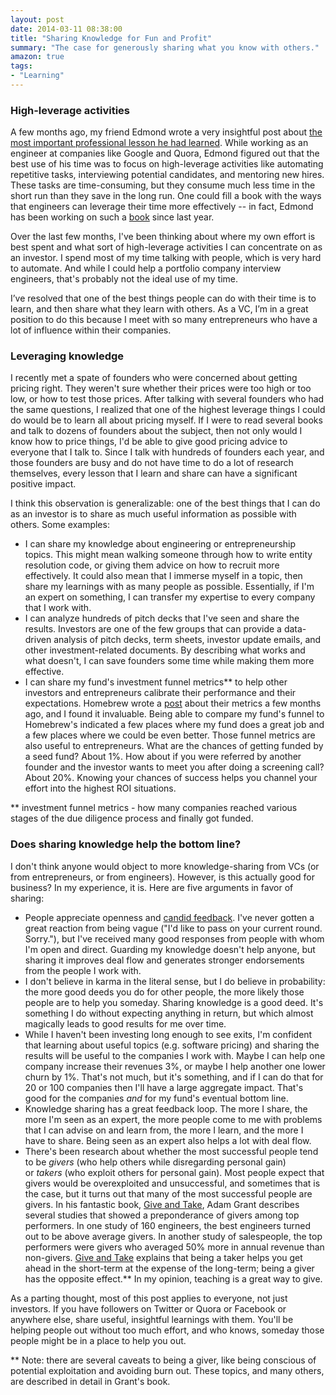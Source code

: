 ```yaml
---
layout: post
date: 2014-03-11 08:38:00
title: "Sharing Knowledge for Fun and Profit"
summary: "The case for generously sharing what you know with others."
amazon: true
tags:
- "Learning"
---
```


### High-leverage activities  

A few months ago, my friend Edmond wrote a very insightful post about <a href="http://www.theeffectiveengineer.com/blog/most-important-lesson-ive-learned-in-my-professional-life" target="_blank">the most important professional lesson he had learned</a>. While working as an engineer at companies like Google and Quora, Edmond figured out that the best use of his time was to focus on high-leverage activities like automating repetitive tasks, interviewing potential candidates, and mentoring new hires. These tasks are time-consuming, but they consume much less time in the short run than they save in the long run. One could fill a book with the ways that engineers can leverage their time more effectively -- in fact, Edmond has been working on such a <a href="http://www.theeffectiveengineer.com/book" target="_blank">book</a> since last year.

Over the last few months, I've been thinking about where my own effort is best spent and what sort of high-leverage activities I can concentrate on as an investor. I spend most of my time talking with people, which is very hard to automate. And while I could help a portfolio company interview engineers, that's probably not the ideal use of my time.

I’ve resolved that one of the best things people can do with their time is to learn, and then share what they learn with others. As a VC, I’m in a great position to do this because I meet with so many entrepreneurs who have a lot of influence within their companies.  

### Leveraging knowledge

I recently met a spate of founders who were concerned about getting pricing right. They weren't sure whether their prices were too high or too low, or how to test those prices. After talking with several founders who had the same questions, I realized that one of the highest leverage things I could do would be to learn all about pricing myself. If I were to read several books and talk to dozens of founders about the subject, then not only would I know how to price things, I'd be able to give good pricing advice to everyone that I talk to. Since I talk with hundreds of founders each year, and those founders are busy and do not have time to do a lot of research themselves, every lesson that I learn and share can have a significant positive impact.

I think this observation is generalizable: one of the best things that I can do as an investor is to share as much useful information as possible with others. Some examples:

- I can share my knowledge about engineering or entrepreneurship topics. This might mean walking someone through how to write entity resolution code, or giving them advice on how to recruit more effectively. It could also mean that I immerse myself in a topic, then share my learnings with as many people as possible. Essentially, if I'm an expert on something, I can transfer my expertise to every company that I work with.
- I can analyze hundreds of pitch decks that I've seen and share the results. Investors are one of the few groups that can provide a data-driven analysis of pitch decks, term sheets, investor update emails, and other investment-related documents. By describing what works and what doesn't, I can save founders some time while making them more effective.
- I can share my fund's investment funnel metrics** to help other investors and entrepreneurs calibrate their performance and their expectations. Homebrew wrote a <a href="http://venturegeneratedcontent.com/2014/01/09/homebrews-1-the-vc-metrics-behind-investing-in-one-of-every-100-companies-we-meet/" target="_blank">post</a> about their metrics a few months ago, and I found it invaluable. Being able to compare my fund's funnel to Homebrew's indicated a few places where my fund does a great job and a few places where we could be even better. Those funnel metrics are also useful to entrepreneurs. What are the chances of getting funded by a seed fund? About 1%. How about if you were referred by another founder and the investor wants to meet you after doing a screening call? About 20%. Knowing your chances of success helps you channel your effort into the highest ROI situations.

** investment funnel metrics - how many companies reached various stages of the due diligence process and finally got funded.

### Does sharing knowledge help the bottom line?

I don't think anyone would object to more knowledge-sharing from VCs (or from entrepreneurs, or from engineers). However, is this actually good for business? In my experience, it is. Here are five arguments in favor of sharing:

- People appreciate openness and <a href="{{site.url}}/in-defense-of-candidness" target="_blank">candid feedback</a>. I've never gotten a great reaction from being vague ("I'd like to pass on your current round. Sorry."), but I've received many good responses from people with whom I'm open and direct. Guarding my knowledge doesn't help anyone, but sharing it improves deal flow and generates stronger endorsements from the people I work with.
- I don't believe in karma in the literal sense, but I do believe in probability: the more good deeds you do for other people, the more likely those people are to help you someday. Sharing knowledge is a good deed. It's something I do without expecting anything in return, but which almost magically leads to good results for me over time.
- While I haven't been investing long enough to see exits, I'm confident that learning about useful topics (e.g. software pricing) and sharing the results will be useful to the companies I work with. Maybe I can help one company increase their revenues 3%, or maybe I help another one lower churn by 1%. That's not much, but it's something, and if I can do that for 20 or 100 companies then I'll have a large aggregate impact. That's good for the companies _and_ for my fund's eventual bottom line.
- Knowledge sharing has a great feedback loop. The more I share, the more I'm seen as an expert, the more people come to me with problems that I can advise on and learn from, the more I learn, and the more I have to share. Being seen as an expert also helps a lot with deal flow.
- There's been research about whether the most successful people tend to be _givers_ (who help others while disregarding personal gain) or _takers_ (who exploit others for personal gain). Most people expect that givers would be overexploited and unsuccessful, and sometimes that is the case, but it turns out that many of the most successful people are givers. In his fantastic book, <a href="http://www.amazon.com/gp/product/0143124986/ref=as_li_ss_tl?ie=UTF8&camp=1789&creative=390957&creativeASIN=0143124986&linkCode=as2&tag=lesbl0f-20" target="_blank">Give and Take</a>, Adam Grant describes several studies that showed a preponderance of givers among top performers. In one study of 160 engineers, the best engineers turned out to be above average givers. In another study of salespeople, the top performers were givers who averaged 50% more in annual revenue than non-givers. <u>Give and Take</u> explains that being a taker helps you get ahead in the short-term at the expense of the long-term; being a giver has the opposite effect.** In my opinion, teaching is a great way to give.

As a parting thought, most of this post applies to everyone, not just investors. If you have followers on Twitter or Quora or Facebook or anywhere else, share useful, insightful learnings with them. You'll be helping people out without too much effort, and who knows, someday those people might be in a place to help you out.

** Note: there are several caveats to being a giver, like being conscious of potential exploitation and avoiding burn out. These topics, and many others, are described in detail in Grant's book.